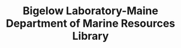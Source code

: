 ---
layout: repo
title: "Bigelow Laboratory-Maine Department of Marine Resources Library"
id: 3559
permalink: repos/3559/
---